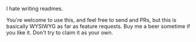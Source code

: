 I hate writing readmes.

You're welcome to use this, and feel free to send and PRs, but this is basically WYSIWYG as far as feature requests. Buy me a beer sometime if you like it. Don't try to claim it as your own.
